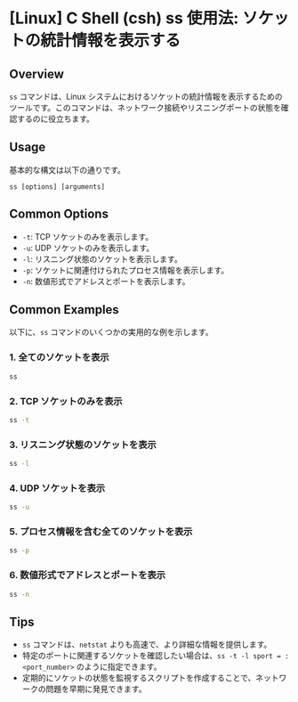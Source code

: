 # [Linux] C Shell (csh) ss 使用法: ソケットの統計情報を表示する

## Overview
`ss` コマンドは、Linux システムにおけるソケットの統計情報を表示するためのツールです。このコマンドは、ネットワーク接続やリスニングポートの状態を確認するのに役立ちます。

## Usage
基本的な構文は以下の通りです。

```
ss [options] [arguments]
```

## Common Options
- `-t`: TCP ソケットのみを表示します。
- `-u`: UDP ソケットのみを表示します。
- `-l`: リスニング状態のソケットを表示します。
- `-p`: ソケットに関連付けられたプロセス情報を表示します。
- `-n`: 数値形式でアドレスとポートを表示します。

## Common Examples
以下に、`ss` コマンドのいくつかの実用的な例を示します。

### 1. 全てのソケットを表示
```bash
ss
```

### 2. TCP ソケットのみを表示
```bash
ss -t
```

### 3. リスニング状態のソケットを表示
```bash
ss -l
```

### 4. UDP ソケットを表示
```bash
ss -u
```

### 5. プロセス情報を含む全てのソケットを表示
```bash
ss -p
```

### 6. 数値形式でアドレスとポートを表示
```bash
ss -n
```

## Tips
- `ss` コマンドは、`netstat` よりも高速で、より詳細な情報を提供します。
- 特定のポートに関連するソケットを確認したい場合は、`ss -t -l sport = :<port_number>` のように指定できます。
- 定期的にソケットの状態を監視するスクリプトを作成することで、ネットワークの問題を早期に発見できます。
